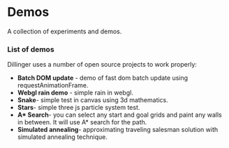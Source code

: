 # Demos

A collection of experiments and demos.

### List of demos

Dillinger uses a number of open source projects to work properly:

* __Batch DOM update__ - demo of fast dom batch update using requestAnimationFrame.
* __Webgl rain demo__ - simple rain in webgl.
* __Snake__- simple test in canvas using 3d mathematics.
* __Stars__- simple three js particle system test.
* __A* Search__- you can select any start and goal grids and paint any walls in between. It will use A* search for the path.
* __Simulated annealing__- approximating traveling salesman solution with simulated annealing technique.
